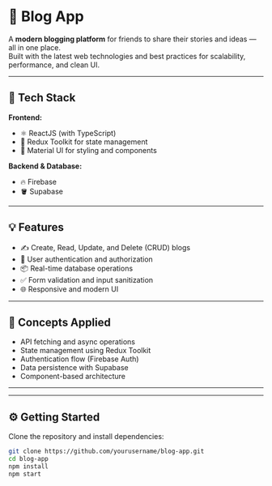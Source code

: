 # 📝 Blog App

A **modern blogging platform** for friends to share their stories and ideas — all in one place.  
Built with the latest web technologies and best practices for scalability, performance, and clean UI.

---

## 🚀 Tech Stack

**Frontend:**

- ⚛️ ReactJS (with TypeScript)
- 🧭 Redux Toolkit for state management
- 🎨 Material UI for styling and components

**Backend & Database:**

- 🔥 Firebase
- 🪣 Supabase

---

## 💡 Features

- ✍️ Create, Read, Update, and Delete (CRUD) blogs
- 🔐 User authentication and authorization
- 📦 Real-time database operations
- ✅ Form validation and input sanitization
- 🌐 Responsive and modern UI

---

## 🧠 Concepts Applied

- API fetching and async operations
- State management using Redux Toolkit
- Authentication flow (Firebase Auth)
- Data persistence with Supabase
- Component-based architecture

---

---

## ⚙️ Getting Started

Clone the repository and install dependencies:

```bash
git clone https://github.com/yourusername/blog-app.git
cd blog-app
npm install
npm start

```
